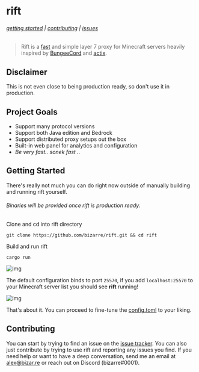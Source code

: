 # rift
###### [getting started](#getting-started) | [contributing](#contributing) | [issues](https://github.com/bizarre/rift/issues)
> Rift is a [fast](#fast) and simple layer 7 proxy for Minecraft servers heavily inspired by [BungeeCord](https://github.com/SpigotMC/BungeeCord) and [actix](https://github.com/actix).

## Disclaimer
This is not even close to being production ready, so don't use it in production. 

## Project Goals
- Support many protocol versions
- Support both Java edition and Bedrock 
- Support distributed proxy setups out the box
- Built-in web panel for analytics and configuration
- *Be very fast.. sonek fast ..*

## Getting Started
There's really not much you can do right now outside of manually building and running rift yourself.
###### Binaries will be provided once rift is production ready.

Clone and cd into rift directory
```console
git clone https://github.com/bizarre/rift.git && cd rift
```

Build and run rift
```console
cargo run
```
![img](https://i.imgur.com/YjVPbxU.png)

The default configuration binds to port `25570`, if you add `localhost:25570` to your Minecraft server list you should see **rift** running!

![img](https://i.imgur.com/xvfWy2Q.png)

That's about it. You can proceed to fine-tune the [config.toml](config.toml) to your liking.

## Contributing
You can start by trying to find an issue on the [issue tracker](https://github.com/bizarre/rift/issues). You can also just contribute by trying to use rift and reporting any issues you find. If you need help or want to have a deep conversation, send me an email at [alex@bizar.re](mailto:alex@bizar.re) or reach out on Discord (bizarre#0001).
